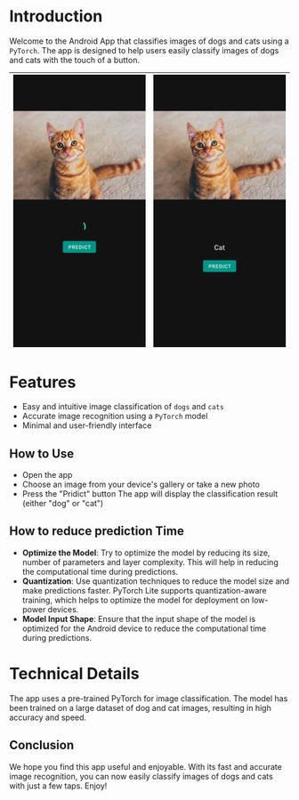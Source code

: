 # Introduction
Welcome to the Android App that classifies images of dogs and cats using a `PyTorch`. The app is designed to help users easily classify images of dogs and cats with the touch of a button.

| <img src="https://github.com/kumresh/CatDogClassification/blob/master/app/src/main/assets/loading.jpeg" width="240">   | <img src="https://github.com/kumresh/CatDogClassification/blob/master/app/src/main/assets/predict.jpeg" width="240"> |
|:---:|:---:|

# Features
- Easy and intuitive image classification of `dogs` and `cats`
- Accurate image recognition using a `PyTorch` model
- Minimal and user-friendly interface

## How to Use
- Open the app
- Choose an image from your device's gallery or take a new photo
- Press the "Pridict" button
The app will display the classification result (either "dog" or "cat")

## How to reduce prediction Time
- **Optimize the Model**: Try to optimize the model by reducing its size, number of parameters and layer complexity. 
This will help in reducing the computational time during predictions.
- **Quantization**: Use quantization techniques to reduce the model size and make predictions faster. 
PyTorch Lite supports quantization-aware training, which helps to optimize the model for deployment on low-power devices.
- **Model Input Shape**: Ensure that the input shape of the model is optimized for the Android device to reduce the computational time during predictions.

# Technical Details
The app uses a pre-trained PyTorch for image classification. The model has been trained on a large dataset of dog and cat images, resulting in high accuracy and speed.

## Conclusion
We hope you find this app useful and enjoyable. With its fast and accurate image recognition, you can now easily classify images of dogs and cats with just a few taps. Enjoy!




